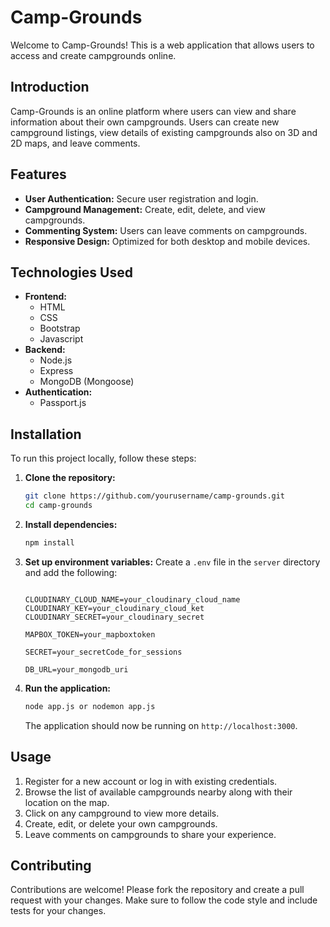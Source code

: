 
# Camp-Grounds

Welcome to Camp-Grounds! This is a web application that allows users to access and create campgrounds online.

## Introduction
Camp-Grounds is an online platform where users can view and share information about their own campgrounds. Users can create new campground listings, view details of existing campgrounds also on 3D and 2D maps, and leave comments.

## Features
- **User Authentication:** Secure user registration and login.
- **Campground Management:** Create, edit, delete, and view campgrounds.
- **Commenting System:** Users can leave comments on campgrounds.
- **Responsive Design:** Optimized for both desktop and mobile devices.

## Technologies Used
- **Frontend:**
  - HTML
  - CSS
  - Bootstrap
  - Javascript
- **Backend:**
  - Node.js
  - Express
  - MongoDB (Mongoose)
- **Authentication:**
  - Passport.js

## Installation
To run this project locally, follow these steps:

1. **Clone the repository:**
   ```bash
   git clone https://github.com/yourusername/camp-grounds.git
   cd camp-grounds
   ```

2. **Install dependencies:**
   ```bash
   npm install
   ```

3. **Set up environment variables:**
   Create a `.env` file in the `server` directory and add the following:
   ```env
   
   CLOUDINARY_CLOUD_NAME=your_cloudinary_cloud_name
   CLOUDINARY_KEY=your_cloudinary_cloud_ket
   CLOUDINARY_SECRET=your_cloudinary_secret

   MAPBOX_TOKEN=your_mapboxtoken

   SECRET=your_secretCode_for_sessions

   DB_URL=your_mongodb_uri
   ```

4. **Run the application:**
   ```bash
   node app.js or nodemon app.js
   ```

   The application should now be running on `http://localhost:3000`.

## Usage
1. Register for a new account or log in with existing credentials.
2. Browse the list of available campgrounds nearby along with their location on the map.
3. Click on any campground to view more details.
4. Create, edit, or delete your own campgrounds.
5. Leave comments on campgrounds to share your experience.

## Contributing
Contributions are welcome! Please fork the repository and create a pull request with your changes. Make sure to follow the code style and include tests for your changes.
